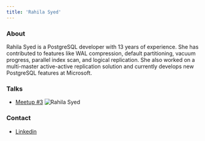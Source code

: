 ```yaml
---
title: 'Rahila Syed'
---
```


### About

Rahila Syed is a PostgreSQL developer with 13 years of experience. She has contributed to features like WAL compression, default partitioning, vacuum progress, parallel index scan, and logical replication. She also worked on a multi-master active-active replication solution and currently develops new PostgreSQL features at Microsoft.

### Talks

- [Meetup #3](/meetups/3)
  ![Rahila Syed](/images/speakers/rahila-syed.png)

### Contact

- [Linkedin](https://www.linkedin.com/in/rahila-syed/)
